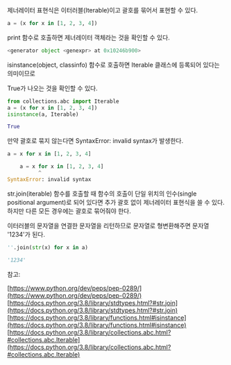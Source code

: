 제너레이터 표현식은 이터러블(Iterable)이고 괄호를 묶어서 표현할 수 있다.

```py
a = (x for x in [1, 2, 3, 4])
```

print 함수로 호출하면 제너레이터 객체라는 것을 확인할 수 있다.

```py
<generator object <genexpr> at 0x10246b900>
```

isinstance(object, classinfo) 함수로 호출하면 Iterable 클래스에 등록되어 있다는 의미이므로

True가 나오는 것을 확인할 수 있다.

```py
from collections.abc import Iterable
a = (x for x in [1, 2, 3, 4])
isinstance(a, Iterable)
```

```py
True
```

만약 괄호로 묶지 않는다면 SyntaxError: invalid syntax가 발생한다.

```py
a = x for x in [1, 2, 3, 4]
```

```py
    a = x for x in [1, 2, 3, 4]
          ^
SyntaxError: invalid syntax
```

str.join(iterable) 함수를 호출할 때 함수의 호출이 단일 위치의 인수(single positional argument)로 되어 있다면 추가 괄호 없이 제너레이터 표현식을 쓸 수 있다. 하지만 다른 모든 경우에는 괄호로 묶어줘야 한다.

이터러블의 문자열을 연결한 문자열을 리턴하므로 문자열로 형변환해주면 문자열 '1234'가 된다.

```py
''.join(str(x) for x in a)
```

```py
'1234'
```

참고:

[https://www.python.org/dev/peps/pep-0289/](https://www.python.org/dev/peps/pep-0289/)
[https://docs.python.org/3.8/library/stdtypes.html?#str.join](https://docs.python.org/3.8/library/stdtypes.html?#str.join)
[https://docs.python.org/3.8/library/functions.html#isinstance](https://docs.python.org/3.8/library/functions.html#isinstance)
[https://docs.python.org/3.8/library/collections.abc.html?#collections.abc.Iterable](https://docs.python.org/3.8/library/collections.abc.html?#collections.abc.Iterable)
